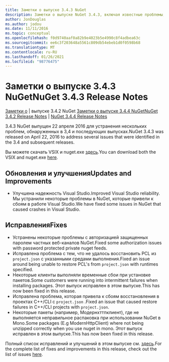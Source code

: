 ```yaml
---
title: Заметки о выпуске 3.4.3 NuGet
description: Заметки о выпуске NuGet 3.4.3, включая известные проблемы, исправления ошибок, добавленные функции и DCR.
author: JonDouglas
ms.author: jodou
ms.date: 11/11/2016
ms.topic: conceptual
ms.openlocfilehash: f0d9740aaf0a82b9e4023b5e4990c8f4adbea63c
ms.sourcegitcommit: ee6c3f203648a5561c809db54ebeb1d0f0598b68
ms.translationtype: MT
ms.contentlocale: ru-RU
ms.lasthandoff: 01/26/2021
ms.locfileid: "98776475"
---
```

# <a name="nuget-343-release-notes"></a><span data-ttu-id="97f3b-103">Заметки о выпуске 3.4.3 NuGet</span><span class="sxs-lookup"><span data-stu-id="97f3b-103">NuGet 3.4.3 Release Notes</span></span>

<span data-ttu-id="97f3b-104">[Заметки о](../release-notes/nuget-3.4.2.md)  |  выпуске 3.4.2 NuGet [Заметки о выпуске 3.4.4 NuGet](../release-notes/nuget-3.4.4.md)</span><span class="sxs-lookup"><span data-stu-id="97f3b-104">[NuGet 3.4.2 Release Notes](../release-notes/nuget-3.4.2.md) | [NuGet 3.4.4 Release Notes](../release-notes/nuget-3.4.4.md)</span></span>

<span data-ttu-id="97f3b-105">3.4.3 NuGet выпущен 22 апреля 2016 для устранения нескольких проблем, обнаруженных в 3,4 и последующих выпусках.</span><span class="sxs-lookup"><span data-stu-id="97f3b-105">NuGet 3.4.3 was released on April 22, 2016 to address several issues that were identified in the 3.4 and subsequent releases.</span></span>

<span data-ttu-id="97f3b-106">Вы можете скачать VSIX и nuget.exe [здесь](https://dist.nuget.org/index.html).</span><span class="sxs-lookup"><span data-stu-id="97f3b-106">You can download both the VSIX and nuget.exe [here](https://dist.nuget.org/index.html).</span></span>

## <a name="updates-and-improvements"></a><span data-ttu-id="97f3b-107">Обновления и улучшения</span><span class="sxs-lookup"><span data-stu-id="97f3b-107">Updates and Improvements</span></span>

* <span data-ttu-id="97f3b-108">Улучшена надежность Visual Studio.</span><span class="sxs-lookup"><span data-stu-id="97f3b-108">Improved Visual Studio reliability.</span></span> <span data-ttu-id="97f3b-109">Мы устранили некоторые проблемы в NuGet, которые привели к сбоям в работе Visual Studio.</span><span class="sxs-lookup"><span data-stu-id="97f3b-109">We have fixed some issues in NuGet that caused crashes in Visual Studio.</span></span>

## <a name="fixes"></a><span data-ttu-id="97f3b-110">Исправления</span><span class="sxs-lookup"><span data-stu-id="97f3b-110">Fixes</span></span>

* <span data-ttu-id="97f3b-111">Устранены некоторые проблемы с авторизацией защищенных паролем частных веб-каналов NuGet.</span><span class="sxs-lookup"><span data-stu-id="97f3b-111">Fixed some authorization issues with password protected private nuget feeds.</span></span>
* <span data-ttu-id="97f3b-112">Исправлена проблема с тем, что не удалось восстановить PCL из `project.json` с указанными средами выполнения.</span><span class="sxs-lookup"><span data-stu-id="97f3b-112">Fixed an issue around being unable to restore PCL's from `project.json` with runtimes specified.</span></span>
* <span data-ttu-id="97f3b-113">Некоторые клиенты выполняли временные сбои при установке пакетов.</span><span class="sxs-lookup"><span data-stu-id="97f3b-113">Some customers were running into intermittent failures when installing packages.</span></span> <span data-ttu-id="97f3b-114">Этот выпуск исправлен в этом выпуске.</span><span class="sxs-lookup"><span data-stu-id="97f3b-114">This has now been fixed in this release.</span></span>
* <span data-ttu-id="97f3b-115">Исправлена проблема, которая привела к сбоям восстановления в проектах C++/CLI с `project.json` .</span><span class="sxs-lookup"><span data-stu-id="97f3b-115">Fixed an issue that caused restore failures in C++/CLI projects with `project.json`.</span></span>
* <span data-ttu-id="97f3b-116">Некоторые пакеты (например, Модернхттпклиент), где не выполняется неправильное распаковка при использовании NuGet в Mono.</span><span class="sxs-lookup"><span data-stu-id="97f3b-116">Some packages (E.g ModernHttpClient) where not being unzipped correctly when you use nuget in mono.</span></span> <span data-ttu-id="97f3b-117">Этот выпуск исправлен в этом выпуске.</span><span class="sxs-lookup"><span data-stu-id="97f3b-117">This has now been fixed in this release.</span></span>

<span data-ttu-id="97f3b-118">Полный список исправлений и улучшений в этом выпуске см. [здесь](https://github.com/NuGet/Home/issues?q=is%3Aissue+milestone%3A3.4.3+is%3Aclosed).</span><span class="sxs-lookup"><span data-stu-id="97f3b-118">For the complete list of fixes and improvements in this release, check out the list of issues [here](https://github.com/NuGet/Home/issues?q=is%3Aissue+milestone%3A3.4.3+is%3Aclosed).</span></span>